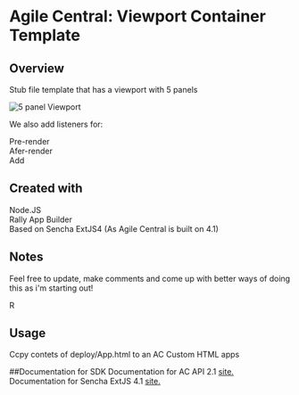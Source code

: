 Agile Central: Viewport Container Template
=========================

## Overview
Stub file template that has a viewport with 5 panels

![5 panel Viewport](/gitimages/img.png?raw=true )

We also add listeners for:  
  
Pre-render  
Afer-render  
Add  
  
## Created with
Node.JS  
Rally App Builder  
Based on Sencha ExtJS4 (As Agile Central is built on 4.1)  

## Notes
Feel free to update, make comments and come up with better ways of doing this as i'm starting out!

R  

## Usage
Ccpy contets of deploy/App.html to an AC Custom HTML apps  

##Documentation for SDK
Documentation for AC API 2.1 [site.](https://help.rallydev.com/apps/2.1/doc/)  
Documentation for Sencha ExtJS 4.1 [site.](http://docs.sencha.com/extjs/4.1.3/)
